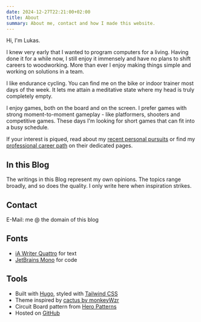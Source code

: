 ```yaml
---
date: 2024-12-27T22:21:00+02:00
title: About
summary: About me, contact and how I made this website.
---
```


Hi, I'm Lukas.

I knew very early that I wanted to program computers for a living.
Having done it for a while now, I still enjoy it immensely and have no plans to shift careers to woodworking.
More than ever I enjoy making things simple and working on solutions in a team.

I like endurance cycling.
You can find me on the bike or indoor trainer most days of the week.
It lets me attain a meditative state where my head is truly completely empty.

I enjoy games, both on the board and on the screen.
I prefer games with strong moment-to-moment gameplay - like platformers, shooters and competitive games.
These days I'm looking for short games that can fit into a busy schedule.

If your interest is piqued, read about my [recent personal pursuits](/now) or find my [professional career path](/cv) on their dedicated pages.

## In this Blog

The writings in this Blog represent my own opinions.
The topics range broadly, and so does the quality.
I only write here when inspiration strikes.

## Contact

E-Mail: me @ the domain of this blog

## Fonts

* [iA Writer Quattro](https://github.com/iaolo/iA-Fonts/) for text
* [JetBrains Mono](https://www.jetbrains.com/lp/mono/) for code

## Tools

* Built with [Hugo](https://gohugo.io/), styled with [Tailwind CSS](https://tailwindcss.com/)
* Theme inspired by [cactus by monkeyWzr](https://github.com/monkeyWzr/hugo-theme-cactus)
* Circuit Board pattern from [Hero Patterns](https://heropatterns.com/)
* Hosted on [GitHub](https://pages.github.com/)

